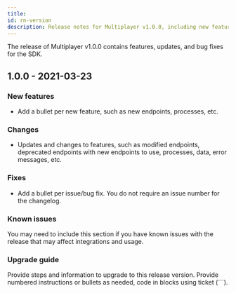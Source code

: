 ```yaml
---
title:
id: rn-version
description: Release notes for Multiplayer v1.0.0, including new features, updates, bug fixes, known issues, and information to help you upgrade.
---
```


The release of Multiplayer v1.0.0 contains features, updates, and bug fixes for the SDK.

## 1.0.0 - 2021-03-23

### New features
* Add a bullet per new feature, such as new endpoints, processes, etc.

### Changes
* Updates and changes to features, such as modified endpoints, deprecated endpoints with new endpoints to use, processes, data, error messages, etc.

### Fixes
* Add a bullet per issue/bug fix. You do not require an issue number for the changelog. <!-- If you want to include issue numbers without building, you can include mtt-### in comments. -->

### Known issues
You may need to include this section if you have known issues with the release that may affect integrations and usage.

### Upgrade guide
Provide steps and information to upgrade to this release version. Provide numbered instructions or bullets as needed, code in blocks using ticket (```).
